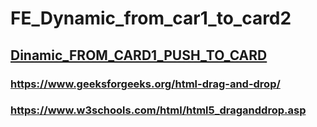 # FE_Dynamic_from_car1_to_card2

## [Dinamic_FROM_CARD1_PUSH_TO_CARD](https://svitlanasvit.github.io/FE_Dynamic_from_car1_to_card2/index.html)

### https://www.geeksforgeeks.org/html-drag-and-drop/
### https://www.w3schools.com/html/html5_draganddrop.asp
